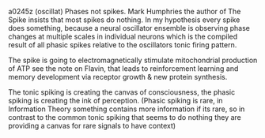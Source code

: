a0245z
(oscillat) Phases not spikes.
Mark Humphries the author of The Spike insists that most spikes do nothing. In my hypothesis every spike does something, because a neural oscillator ensemble is observing phase changes at multiple scales in individual neurons which is the compiled result of all phasic spikes relative to the oscillators tonic firing pattern.

The spike is going to electromagnetically stimulate mitochondrial production of ATP see the note on Flavin, that leads to reinforcement learning and memory development via receptor growth & new protein synthesis.

The tonic spiking is creating the canvas of consciousness, the phasic spiking is creating the ink of perception. (Phasic spiking is rare, in Information Theory something contains more information if its rare, so in contrast to the common tonic spiking that seems to do nothing they are providing a canvas for rare signals to have context)
